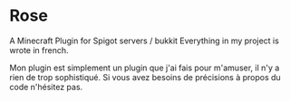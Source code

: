 # Rose
A Minecraft Plugin for Spigot servers / bukkit
Everything in my project is wrote in french.

Mon plugin est simplement un plugin que j'ai fais pour m'amuser,
il n'y a rien de trop sophistiqué.
Si vous avez besoins de précisions à propos du code n'hésitez pas.

